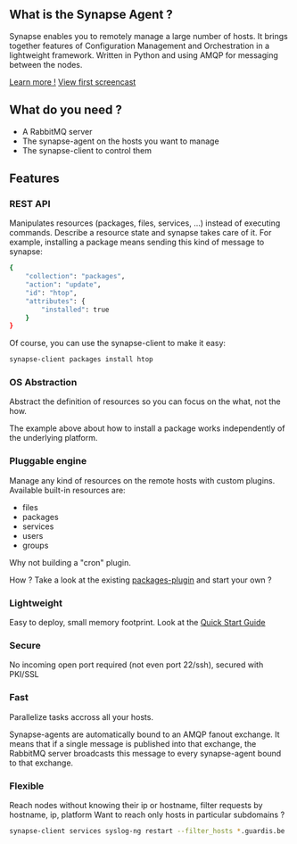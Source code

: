 ## What is the Synapse Agent ?
Synapse enables you to remotely manage a large number of hosts.  It brings
together features of Configuration Management and Orchestration in a
lightweight framework.  Written in Python and using AMQP for messaging between
the nodes.

[Learn more !](http://comodit.github.com/synapse-agent/)
[View first screencast](http://www.youtube.com/watch?v=SrXDTZJLeGg)

## What do you need ?
* A RabbitMQ server
* The synapse-agent on the hosts you want to manage
* The synapse-client to control them

## Features
### REST API
Manipulates resources (packages, files, services, ...) instead of executing commands.
Describe a resource state and synapse takes care of it.
For example, installing a package means sending this kind of message to synapse:

```bash
{
    "collection": "packages",
    "action": "update",
    "id": "htop",
    "attributes": {
        "installed": true
    }
}
```

Of course, you can use the synapse-client to make it easy:

```bash
synapse-client packages install htop
```

### OS Abstraction
Abstract the definition of resources so you can focus on the what, not the how.

The example above about how to install a package works independently of the underlying platform.

### Pluggable engine
Manage any kind of resources on the remote hosts with custom plugins. Available built-in resources are:
* files
* packages
* services
* users
* groups

Why not building a "cron" plugin.

How ? Take a look at the existing [packages-plugin](https://github.com/comodit/synapse-agent/tree/master/synapse/resources/packages-plugin) and start your own ?

### Lightweight
Easy to deploy, small memory footprint.
Look at the [Quick Start Guide](https://github.com/comodit/synapse-agent/wiki/Quick-Start-Guide)

### Secure
No incoming open port required (not even port 22/ssh), secured with PKI/SSL

### Fast 
Parallelize tasks accross all your hosts.

Synapse-agents are automatically bound to an AMQP fanout exchange. It means that if a
single message is published into that exchange, the RabbitMQ server broadcasts
this message to every synapse-agent bound to that exchange.

### Flexible 
Reach nodes without knowing their ip or hostname, filter requests by hostname, ip, platform
Want to reach only hosts in particular subdomains ?

```bash
synapse-client services syslog-ng restart --filter_hosts *.guardis.be
```
